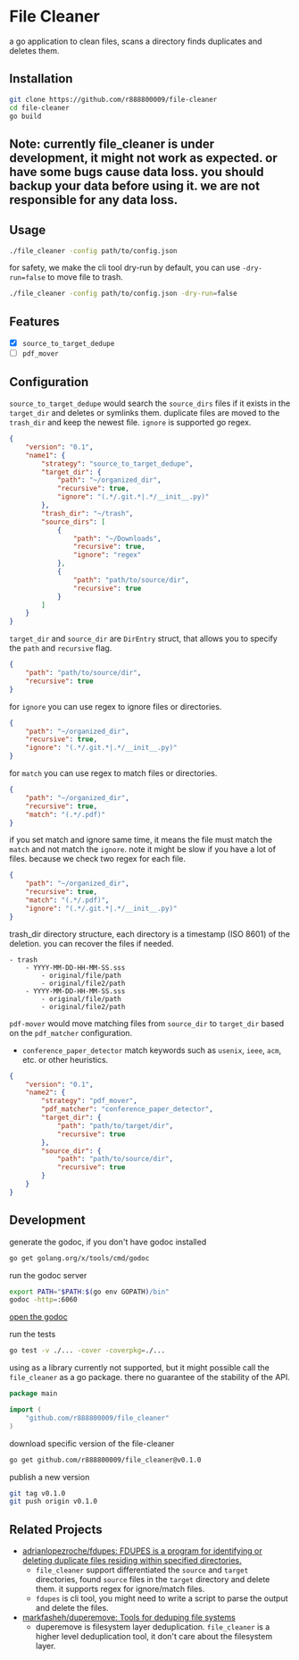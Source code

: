 # File Cleaner

a go application to clean files, scans a directory finds duplicates and deletes them.

## Installation
```bash
git clone https://github.com/r888800009/file-cleaner
cd file-cleaner
go build
```
## Note: currently file_cleaner is under development, it might not work as expected. or have some bugs cause data loss. you should backup your data before using it. we are not responsible for any data loss.

## Usage
```bash
./file_cleaner -config path/to/config.json
```
for safety, we make the cli tool dry-run by default, you can use `-dry-run=false` to move file to trash.
```bash
./file_cleaner -config path/to/config.json -dry-run=false
```

## Features
- [x] `source_to_target_dedupe`
- [ ] `pdf_mover`

## Configuration
`source_to_target_dedupe` would search the `source_dirs` files if it exists in the `target_dir` and deletes or symlinks them.
duplicate files are moved to the `trash_dir` and keep the newest file. `ignore` is supported go regex.
```json
{
    "version": "0.1",
    "name1": {
        "strategy": "source_to_target_dedupe",
        "target_dir": {
            "path": "~/organized_dir",
            "recursive": true,
            "ignore": "(.*/.git.*|.*/__init__.py)"
        },
        "trash_dir": "~/trash",
        "source_dirs": [
            {
                "path": "~/Downloads",
                "recursive": true,
                "ignore": "regex"
            },
            {
                "path": "path/to/source/dir",
                "recursive": true
            }
        ]
    }
}
```
`target_dir` and `source_dir` are `DirEntry` struct, that allows you to specify the `path` and `recursive` flag.
```json
{
    "path": "path/to/source/dir",
    "recursive": true
}
```
for `ignore` you can use regex to ignore files or directories.
```json
{
    "path": "~/organized_dir",
    "recursive": true,
    "ignore": "(.*/.git.*|.*/__init__.py)"
}
```
for `match` you can use regex to match files or directories.
```json
{
    "path": "~/organized_dir",
    "recursive": true,
    "match": "(.*/.pdf)"
}
```
if you set match and ignore same time, it means the file must match the `match` and not match the `ignore`. 
note it might be slow if you have a lot of files. because we check two regex for each file.
```json
{
    "path": "~/organized_dir",
    "recursive": true,
    "match": "(.*/.pdf)",
    "ignore": "(.*/.git.*|.*/__init__.py)"
}
```

trash_dir directory structure, each directory is a timestamp (ISO 8601) of the deletion. you can recover the files if needed.
```
- trash
    - YYYY-MM-DD-HH-MM-SS.sss
        - original/file/path
        - original/file2/path
    - YYYY-MM-DD-HH-MM-SS.sss
        - original/file/path
        - original/file2/path
```

`pdf-mover` would move matching files from `source_dir` to `target_dir` based on the `pdf_matcher` configuration.
- `conference_paper_detector` match keywords such as `usenix`, `ieee`, `acm`, etc. or other heuristics.
```json
{
    "version": "0.1",
    "name2": {
        "strategy": "pdf_mover",
        "pdf_matcher": "conference_paper_detector",
        "target_dir": {
            "path": "path/to/target/dir",
            "recursive": true
        },
        "source_dir": {
            "path": "path/to/source/dir",
            "recursive": true
        }
    }
}
```

## Development
generate the godoc, if you don't have godoc installed
```bash
go get golang.org/x/tools/cmd/godoc
```
run the godoc server
```bash
export PATH="$PATH:$(go env GOPATH)/bin"
godoc -http=:6060
```
[open the godoc](http://localhost:6060/pkg/github.com/r888800009/file_cleaner/)

run the tests
```bash
go test -v ./... -cover -coverpkg=./...
```

using as a library currently not supported, but it might possible call the `file_cleaner` as a go package.
there no guarantee of the stability of the API.
```go
package main

import (
    "github.com/r888800009/file_cleaner"
)
```

download specific version of the file-cleaner
```bash
go get github.com/r888800009/file_cleaner@v0.1.0
```

publish a new version
```bash
git tag v0.1.0
git push origin v0.1.0
```

## Related Projects
- [adrianlopezroche/fdupes: FDUPES is a program for identifying or deleting duplicate files residing within specified directories.](https://github.com/adrianlopezroche/fdupes)
    - `file_cleaner` support differentiated the `source` and `target` directories, found `source` files in the `target` directory and delete them. it supports regex for ignore/match files.
    - `fdupes` is cli tool, you might need to write a script to parse the output and delete the files.
- [markfasheh/duperemove: Tools for deduping file systems](https://github.com/markfasheh/duperemove)
    - duperemove is filesystem layer deduplication. `file_cleaner` is a higher level deduplication tool, it don't care about the filesystem layer.